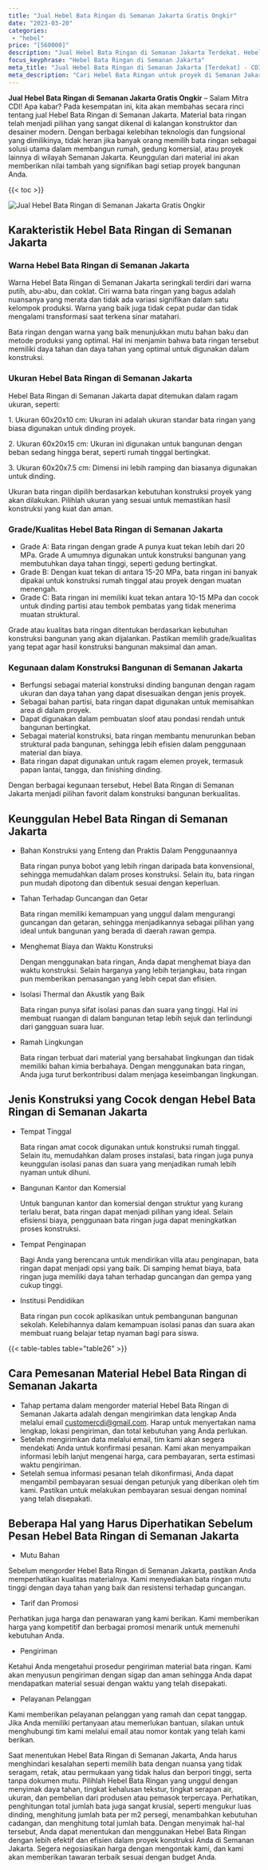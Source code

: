 ```yaml
---
title: "Jual Hebel Bata Ringan di Semanan Jakarta Gratis Ongkir"
date: "2023-03-20"
categories:
 - "hebel"
price: "[560000]"
description: "Jual Hebel Bata Ringan di Semanan Jakarta Terdekat. Hebel Bata Ringan ini sering digunakan dalam proyek pembangunan sebagai material dinding yang kokoh dan tahan lama. Kontak kami untuk mendapatkan informasi lebih lanjut."
focus_keyphrase: "Hebel Bata Ringan di Semanan Jakarta"
meta_title: "Jual Hebel Bata Ringan di Semanan Jakarta [Terdekat] - CDI"
meta_description: "Cari Hebel Bata Ringan untuk proyek di Semanan Jakarta? Kami memiliki Hebel Bata Ringan berkualitas untuk material dinding. Segera dapatkan penawaran terbaik."
---
```


**Jual Hebel Bata Ringan di Semanan Jakarta Gratis Ongkir** – Salam Mitra CDI! Apa kabar? Pada kesempatan ini, kita akan membahas secara rinci tentang jual Hebel Bata Ringan di Semanan Jakarta. Material bata ringan telah menjadi pilihan yang sangat dikenal di kalangan konstruktor dan desainer modern. Dengan berbagai kelebihan teknologis dan fungsional yang dimilikinya, tidak heran jika banyak orang memilih bata ringan sebagai solusi utama dalam membangun rumah, gedung komersial, atau proyek lainnya di wilayah Semanan Jakarta. Keunggulan dari material ini akan memberikan nilai tambah yang signifikan bagi setiap proyek bangunan Anda.

{{< toc >}}

![Jual Hebel Bata Ringan di Semanan Jakarta Gratis Ongkir](/images/hebel/hebel-bataringan-21.jpg)

## Karakteristik Hebel Bata Ringan di Semanan Jakarta

### Warna Hebel Bata Ringan di Semanan Jakarta

Warna Hebel Bata Ringan di Semanan Jakarta seringkali terdiri dari warna putih, abu-abu, dan coklat. Ciri warna bata ringan yang bagus adalah nuansanya yang merata dan tidak ada variasi signifikan dalam satu kelompok produksi. Warna yang baik juga tidak cepat pudar dan tidak mengalami transformasi saat terkena sinar matahari.

Bata ringan dengan warna yang baik menunjukkan mutu bahan baku dan metode produksi yang optimal. Hal ini menjamin bahwa bata ringan tersebut memiliki daya tahan dan daya tahan yang optimal untuk digunakan dalam konstruksi.

### Ukuran Hebel Bata Ringan di Semanan Jakarta

Hebel Bata Ringan di Semanan Jakarta dapat ditemukan dalam ragam ukuran, seperti:

1\. Ukuran 60x20x10 cm: Ukuran ini adalah ukuran standar bata ringan yang biasa digunakan untuk dinding proyek.

2\. Ukuran 60x20x15 cm: Ukuran ini digunakan untuk bangunan dengan beban sedang hingga berat, seperti rumah tinggal bertingkat.

3\. Ukuran 60x20x7.5 cm: Dimensi ini lebih ramping dan biasanya digunakan untuk dinding.

Ukuran bata ringan dipilih berdasarkan kebutuhan konstruksi proyek yang akan dilakukan. Pilihlah ukuran yang sesuai untuk memastikan hasil konstruksi yang kuat dan aman.

### Grade/Kualitas Hebel Bata Ringan di Semanan Jakarta

*   Grade A: Bata ringan dengan grade A punya kuat tekan lebih dari 20 MPa. Grade A umumnya digunakan untuk konstruksi bangunan yang membutuhkan daya tahan tinggi, seperti gedung bertingkat.
*   Grade B: Dengan kuat tekan di antara 15-20 MPa, bata ringan ini banyak dipakai untuk konstruksi rumah tinggal atau proyek dengan muatan menengah.
*   Grade C: Bata ringan ini memiliki kuat tekan antara 10-15 MPa dan cocok untuk dinding partisi atau tembok pembatas yang tidak menerima muatan struktural.

Grade atau kualitas bata ringan ditentukan berdasarkan kebutuhan konstruksi bangunan yang akan dijalankan. Pastikan memilih grade/kualitas yang tepat agar hasil konstruksi bangunan maksimal dan aman.

### Kegunaan dalam Konstruksi Bangunan di Semanan Jakarta

*   Berfungsi sebagai material konstruksi dinding bangunan dengan ragam ukuran dan daya tahan yang dapat disesuaikan dengan jenis proyek.
*   Sebagai bahan partisi, bata ringan dapat digunakan untuk memisahkan area di dalam proyek.
*   Dapat digunakan dalam pembuatan sloof atau pondasi rendah untuk bangunan bertingkat.
*   Sebagai material konstruksi, bata ringan membantu menurunkan beban struktural pada bangunan, sehingga lebih efisien dalam penggunaan material dan biaya.
*   Bata ringan dapat digunakan untuk ragam elemen proyek, termasuk papan lantai, tangga, dan finishing dinding.

Dengan berbagai kegunaan tersebut, Hebel Bata Ringan di Semanan Jakarta menjadi pilihan favorit dalam konstruksi bangunan berkualitas.

## Keunggulan Hebel Bata Ringan di Semanan Jakarta

*   Bahan Konstruksi yang Enteng dan Praktis Dalam Penggunaannya

    Bata ringan punya bobot yang lebih ringan daripada bata konvensional, sehingga memudahkan dalam proses konstruksi. Selain itu, bata ringan pun mudah dipotong dan dibentuk sesuai dengan keperluan.
*   Tahan Terhadap Guncangan dan Getar

    Bata ringan memiliki kemampuan yang unggul dalam mengurangi guncangan dan getaran, sehingga menjadikannya sebagai pilihan yang ideal untuk bangunan yang berada di daerah rawan gempa.
*   Menghemat Biaya dan Waktu Konstruksi

    Dengan menggunakan bata ringan, Anda dapat menghemat biaya dan waktu konstruksi. Selain harganya yang lebih terjangkau, bata ringan pun memberikan pemasangan yang lebih cepat dan efisien.
*   Isolasi Thermal dan Akustik yang Baik

    Bata ringan punya sifat isolasi panas dan suara yang tinggi. Hal ini membuat ruangan di dalam bangunan tetap lebih sejuk dan terlindungi dari gangguan suara luar.
*   Ramah Lingkungan

    Bata ringan terbuat dari material yang bersahabat lingkungan dan tidak memiliki bahan kimia berbahaya. Dengan menggunakan bata ringan, Anda juga turut berkontribusi dalam menjaga keseimbangan lingkungan.

## Jenis Konstruksi yang Cocok dengan Hebel Bata Ringan di Semanan Jakarta

*   Tempat Tinggal

    Bata ringan amat cocok digunakan untuk konstruksi rumah tinggal. Selain itu, memudahkan dalam proses instalasi, bata ringan juga punya keunggulan isolasi panas dan suara yang menjadikan rumah lebih nyaman untuk dihuni.
*   Bangunan Kantor dan Komersial

    Untuk bangunan kantor dan komersial dengan struktur yang kurang terlalu berat, bata ringan dapat menjadi pilihan yang ideal. Selain efisiensi biaya, penggunaan bata ringan juga dapat meningkatkan proses konstruksi.
*   Tempat Penginapan

    Bagi Anda yang berencana untuk mendirikan villa atau penginapan, bata ringan dapat menjadi opsi yang baik. Di samping hemat biaya, bata ringan juga memiliki daya tahan terhadap guncangan dan gempa yang cukup tinggi.
*   Institusi Pendidikan

    Bata ringan pun cocok aplikasikan untuk pembangunan bangunan sekolah. Kelebihannya dalam kemampuan isolasi panas dan suara akan membuat ruang belajar tetap nyaman bagi para siswa.

{{< table-tables table="table26" >}}

## Cara Pemesanan Material Hebel Bata Ringan di Semanan Jakarta

*   Tahap pertama dalam mengorder material Hebel Bata Ringan di Semanan Jakarta adalah dengan mengirimkan data lengkap Anda melalui email customercdi@gmail.com. Harap untuk menyertakan nama lengkap, lokasi pengiriman, dan total kebutuhan yang Anda perlukan.
*   Setelah mengirimkan data melalui email, tim kami akan segera mendekati Anda untuk konfirmasi pesanan. Kami akan menyampaikan informasi lebih lanjut mengenai harga, cara pembayaran, serta estimasi waktu pengiriman.
*   Setelah semua informasi pesanan telah dikonfirmasi, Anda dapat mengambil pembayaran sesuai dengan petunjuk yang diberikan oleh tim kami. Pastikan untuk melakukan pembayaran sesuai dengan nominal yang telah disepakati.

## Beberapa Hal yang Harus Diperhatikan Sebelum Pesan Hebel Bata Ringan di Semanan Jakarta

*   Mutu Bahan

Sebelum mengorder Hebel Bata Ringan di Semanan Jakarta, pastikan Anda memperhatikan kualitas materialnya. Kami menyediakan bata ringan mutu tinggi dengan daya tahan yang baik dan resistensi terhadap guncangan.
*   Tarif dan Promosi

Perhatikan juga harga dan penawaran yang kami berikan. Kami memberikan harga yang kompetitif dan berbagai promosi menarik untuk memenuhi kebutuhan Anda.
*   Pengiriman

Ketahui Anda mengetahui prosedur pengiriman material bata ringan. Kami akan menyusun pengiriman dengan sigap dan aman sehingga Anda dapat mendapatkan material sesuai dengan waktu yang telah disepakati.
*   Pelayanan Pelanggan

Kami memberikan pelayanan pelanggan yang ramah dan cepat tanggap. Jika Anda memiliki pertanyaan atau memerlukan bantuan, silakan untuk menghubungi tim kami melalui email atau nomor kontak yang telah kami berikan.

Saat menentukan Hebel Bata Ringan di Semanan Jakarta, Anda harus menghindari kesalahan seperti memilih bata dengan nuansa yang tidak seragam, retak, atau permukaan yang tidak halus dan berpori tinggi, serta tanpa dokumen mutu. Pilihlah Hebel Bata Ringan yang unggul dengan menyimak daya tahan, tingkat kehalusan tekstur, tingkat serapan air, ukuran, dan pembelian dari produsen atau pemasok terpercaya. Perhatikan, penghitungan total jumlah bata juga sangat krusial, seperti mengukur luas dinding, menghitung jumlah bata per m2 persegi, menambahkan kebutuhan cadangan, dan menghitung total jumlah bata. Dengan menyimak hal-hal tersebut, Anda dapat menentukan dan menggunakan Hebel Bata Ringan dengan lebih efektif dan efisien dalam proyek konstruksi Anda di Semanan Jakarta. Segera negosiasikan harga dengan mengontak kami, dan kami akan memberikan tawaran terbaik sesuai dengan budget Anda.